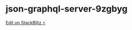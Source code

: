 # json-graphql-server-9zgbyg

[Edit on StackBlitz ⚡️](https://stackblitz.com/edit/json-graphql-server-9zgbyg)